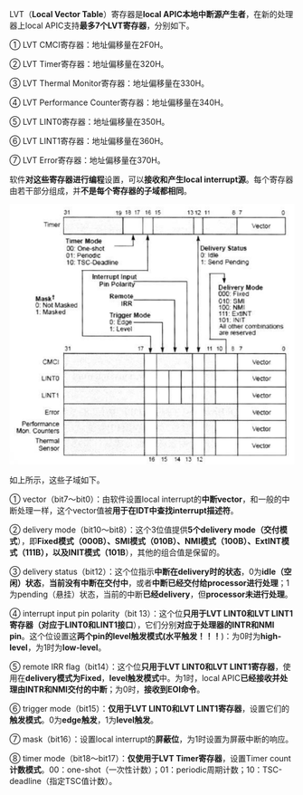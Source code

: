 LVT（**Local Vector Table**）寄存器是**local APIC本地中断源产生者**，在新的处理器上local APIC支持**最多7个LVT寄存器**，分别如下。

① LVT CMCI寄存器：地址偏移量在2F0H。

② LVT Timer寄存器：地址偏移量在320H。

③ LVT Thermal Monitor寄存器：地址偏移量在330H。

④ LVT Performance Counter寄存器：地址偏移量在340H。

⑤ LVT LINT0寄存器：地址偏移量在350H。

⑥ LVT LINT1寄存器：地址偏移量在360H。

⑦ LVT Error寄存器：地址偏移量在370H。

软件**对这些寄存器进行编程**设置，可以**接收和产生local interrupt源**。每个寄存器由若干部分组成，并**不是每个寄存器的子域都相同**。

![config](./images/38.png)

如上所示，这些子域如下。

① vector（bit7～bit0）：由软件设置local interrupt的**中断vector**，和一般的中断处理一样，这个vector值被**用于在IDT中查找interrupt描述符**。

② delivery mode（bit10～bit8）：这个3位值提供**5个delivery mode（交付模式**），即**Fixed模式（000B）、SMI模式（010B）、NMI模式（100B）、ExtINT模式（111B），以及INIT模式（101B**），其他的组合值是保留的。

③ delivery status（bit12）：这个位指示**中断在delivery时的状态**，0为**idle（空闲）状态**，**当前没有中断在交付中**，或者**中断已经交付给processor进行处理**；1为pending（悬挂）状态，当前的中断**已经delivery**，但**processor未进行处理**。

④ interrupt input pin polarity（bit 13）：这个位**只用于LVT LINT0和LVT LINT1寄存器（对应于LINT0和LINT1接口**），它们分别**对应于处理器的INTR和NMI pin**。这个位设置这**两个pin的level触发模式(水平触发！！！**)：为0时为**high\-level**，为1时为**low\-level**。

⑤ remote IRR flag（bit14）：这个位**只用于LVT LINT0和LVT LINT1寄存器**，使用在**delivery模式为Fixed**，**level触发模式**中。为1时，local APIC**已经接收并处理由INTR和NMI交付的中断**；为0时，**接收到EOI命令**。

⑥ trigger mode（bit15）：**仅用于LVT LINT0和LVT LINT1寄存器**，设置它们的**触发模式**。0为**edge触发**，1为**level触发**。

⑦ mask（bit16）：设置local interrupt的**屏蔽位**，为1时设置为屏蔽中断的响应。

⑧ timer mode（bit18～bit17）：**仅使用于LVT Timer寄存器**，设置Timer count**计数模式**。00：one-shot（一次性计数）；01：periodic周期计数；10：TSC-deadline（指定TSC值计数）。